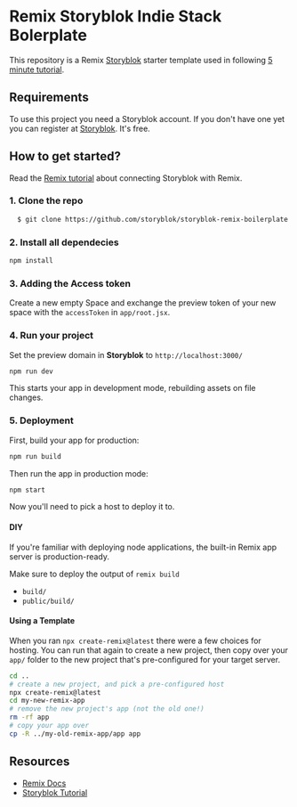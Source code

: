 # Remix Storyblok Indie Stack Bolerplate

This repository is a Remix [Storyblok](https://www.storyblok.com) starter template used in following [5 minute tutorial]().

## Requirements

To use this project you need a Storyblok account. If you don't have one yet you can register at [Storyblok](https://www.storyblok.com). It's free.

## How to get started?

Read the [Remix tutorial]() about connecting Storyblok with Remix.

### 1. Clone the repo

```sh
  $ git clone https://github.com/storyblok/storyblok-remix-boilerplate.git
```

### 2. Install all dependecies

```sh
npm install
```

### 3. Adding the Access token

Create a new empty Space and exchange the preview token of your new space with the `accessToken` in `app/root.jsx`.

### 4. Run your project

Set the preview domain in <strong>Storyblok</strong> to `http://localhost:3000/`

```sh
npm run dev
```

This starts your app in development mode, rebuilding assets on file changes.

### 5. Deployment

First, build your app for production:

```sh
npm run build
```

Then run the app in production mode:

```sh
npm start
```

Now you'll need to pick a host to deploy it to.

#### DIY

If you're familiar with deploying node applications, the built-in Remix app server is production-ready.

Make sure to deploy the output of `remix build`

- `build/`
- `public/build/`

#### Using a Template

When you ran `npx create-remix@latest` there were a few choices for hosting. You can run that again to create a new project, then copy over your `app/` folder to the new project that's pre-configured for your target server.

```sh
cd ..
# create a new project, and pick a pre-configured host
npx create-remix@latest
cd my-new-remix-app
# remove the new project's app (not the old one!)
rm -rf app
# copy your app over
cp -R ../my-old-remix-app/app app
```

## Resources

- [Remix Docs](https://remix.run/docs)
- [Storyblok Tutorial]()
